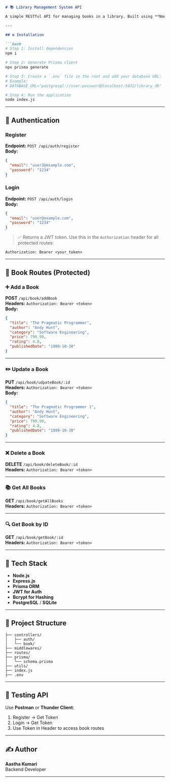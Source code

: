 ```markdown
# 📚 Library Management System API

A simple RESTful API for managing books in a library. Built using **Node.js**, **Express**, **Prisma ORM**, and **JWT Authentication**.

---

## ⚙️ Installation

```bash
# Step 1: Install dependencies
npm i

# Step 2: Generate Prisma client
npx prisma generate

# Step 3: Create a `.env` file in the root and add your database URL:
# Example:
# DATABASE_URL="postgresql://user:password@localhost:5432/library_db"

# Step 4: Run the application
node index.js
```

---

## 🔐 Authentication

### Register  
**Endpoint:** `POST /api/auth/register`  
**Body:**
```json
{
  "email": "user3@example.com",
  "password": "1234"
}
```

### Login  
**Endpoint:** `POST /api/auth/login`  
**Body:**
```json
{
  "email": "user@example.com",
  "password": "1234"
}
```

> ✅ Returns a JWT token. Use this in the `Authorization` header for all protected routes:
```
Authorization: Bearer <your_token>
```

---

## 📘 Book Routes (Protected)

### ➕ Add a Book  
**POST** `/api/book/addBook`  
**Headers:** `Authorization: Bearer <token>`  
**Body:**
```json
{
  "title": "The Pragmatic Programmer",
  "author": "Andy Hunt",
  "category": "Software Engineering",
  "price": 799.99,
  "rating": 4.8,
  "publishedDate": "1999-10-30"
}
```

---

### ✏️ Update a Book  
**PUT** `/api/book/udpateBook/:id`  
**Headers:** `Authorization: Bearer <token>`  
**Body:**
```json
{
  "title": "The Pragmatic Programmer 1",
  "author": "Andy Hunt",
  "category": "Software Engineering",
  "price": 799.99,
  "rating": 4.8,
  "publishedDate": "1999-10-30"
}
```

---

### ❌ Delete a Book  
**DELETE** `/api/book/deleteBook/:id`  
**Headers:** `Authorization: Bearer <token>`

---

### 📚 Get All Books  
**GET** `/api/book/getAllBooks`  
**Headers:** `Authorization: Bearer <token>`

---

### 🔍 Get Book by ID  
**GET** `/api/book/getBook/:id`  
**Headers:** `Authorization: Bearer <token>`

---

## 🧠 Tech Stack

- **Node.js**
- **Express.js**
- **Prisma ORM**
- **JWT for Auth**
- **Bcrypt for Hashing**
- **PostgreSQL** / **SQLite**

---

## 📂 Project Structure

```
├── controllers/
│   ├── auth/
│   └── book/
├── middlewares/
├── routes/
├── prisma/
│   └── schema.prisma
├── utils/
├── index.js
├── .env
```

---

## 🧪 Testing API

Use **Postman** or **Thunder Client**:

1. Register → Get Token  
2. Login → Get Token  
3. Use Token in Header to access book routes

---

## ✍️ Author

**Aastha Kumari**  
Backend Developer 

---

```